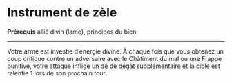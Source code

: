 # Instrument de zèle

<p><strong>Prérequis</strong> allié divin (lame), principes du bien</p>
<hr>
<p>Votre arme est investie d’énergie divine. À chaque fois que vous obtenez un coup critique contre un adversaire avec le Châtiment du mal ou une Frappe punitive, votre attaque inflige un dé de dégât supplémentaire et la cible est ralentie 1 lors de son prochain tour.</p>
